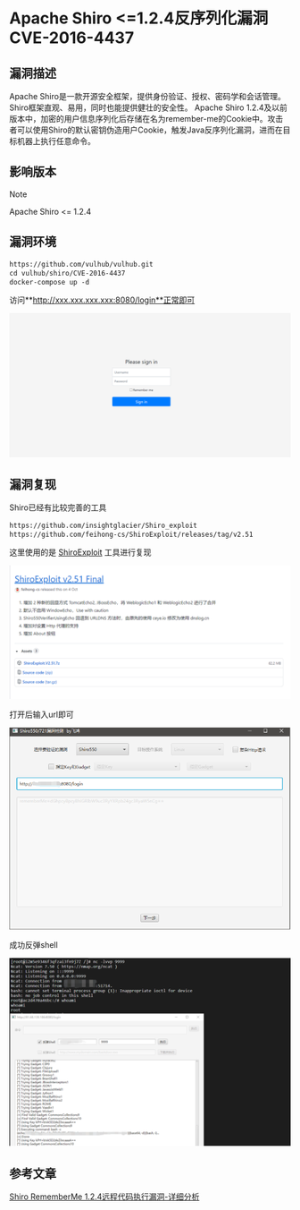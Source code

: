# Apache Shiro <=1.2.4反序列化漏洞 CVE-2016-4437

## 漏洞描述

Apache Shiro是一款开源安全框架，提供身份验证、授权、密码学和会话管理。Shiro框架直观、易用，同时也能提供健壮的安全性。
Apache Shiro 1.2.4及以前版本中，加密的用户信息序列化后存储在名为remember-me的Cookie中。攻击者可以使用Shiro的默认密钥伪造用户Cookie，触发Java反序列化漏洞，进而在目标机器上执行任意命令。

## 影响版本

> [!NOTE]
>
> Apache Shiro <= 1.2.4

## 漏洞环境

```
https://github.com/vulhub/vulhub.git
cd vulhub/shiro/CVE-2016-4437
docker-compose up -d
```

访问**http://xxx.xxx.xxx.xxx:8080/login**正常即可

![](image/shiro-1.png)

## 漏洞复现

Shiro已经有比较完善的工具

```
https://github.com/insightglacier/Shiro_exploit
https://github.com/feihong-cs/ShiroExploit/releases/tag/v2.51
```

这里使用的是 [ShiroExploit](https://github.com/feihong-cs/ShiroExploit) 工具进行复现

![](image/shiro-2.png)

打开后输入url即可

![](image/shiro-3.png)

成功反弹shell

![](image/shiro-4.png)

## 参考文章

[Shiro RememberMe 1.2.4远程代码执行漏洞-详细分析](https://xz.aliyun.com/t/6493)